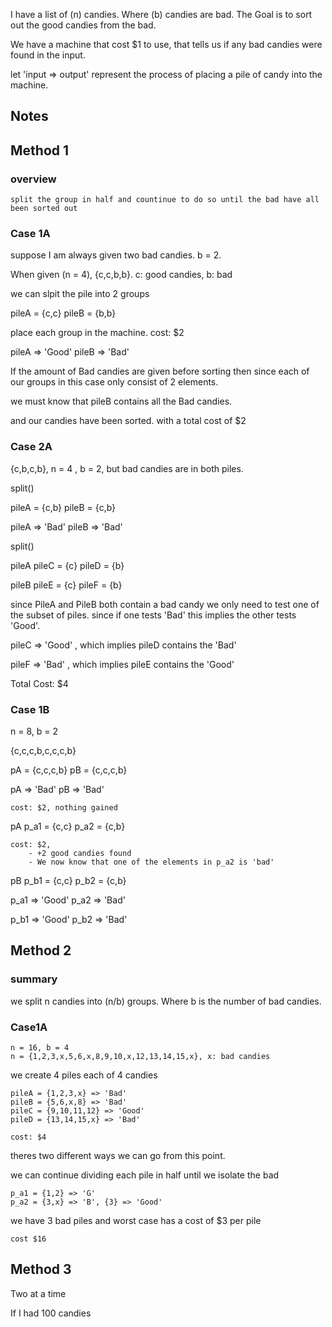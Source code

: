 
I have a list of (n) candies. Where (b) candies are bad.
The Goal is to sort out the good candies from the bad.

We have a machine that cost $1 to use, that tells us if any bad candies were found in the input.

let 'input => output' represent the process of placing a pile of candy into the machine.

## Notes



## Method 1

### overview
    split the group in half and countinue to do so until the bad have all been sorted out



### Case 1A
suppose I am always given two bad candies. b = 2.

When given (n = 4), {c,c,b,b}. c: good candies, b: bad

we can slpit the pile into 2 groups

pileA = {c,c} 
pileB = {b,b}

place each group in the machine. cost: $2

pileA => 'Good'
pileB => 'Bad'

If the amount of Bad candies are given before sorting then since each of our groups in this case only consist of 2 elements.

we must know that pileB contains all the Bad candies.

and our candies have been sorted. with a total cost of $2

### Case 2A

{c,b,c,b}, n = 4 , b = 2, but bad candies are in both piles.

split()

pileA = {c,b}
pileB = {c,b}

pileA => 'Bad'
pileB => 'Bad'

split()

pileA
    pileC = {c}
    pileD = {b}

pileB
    pileE = {c}
    pileF = {b}


since PileA and PileB both contain a bad candy we only need to test one of the subset of piles. since if one tests 'Bad' this implies the other tests 'Good'.


pileC => 'Good' , which implies pileD contains the 'Bad'

pileF => 'Bad' , which implies pileE contains the 'Good'


Total Cost: $4 


### Case 1B

n = 8, b = 2

{c,c,c,b,c,c,c,b}

pA = {c,c,c,b}
pB = {c,c,c,b}

pA => 'Bad'
pB => 'Bad'

    cost: $2, nothing gained

pA
    p_a1 = {c,c}
    p_a2 = {c,b}

    cost: $2, 
        - +2 good candies found
        - We now know that one of the elements in p_a2 is 'bad'

pB
    p_b1 = {c,c}
    p_b2 = {c,b}

p_a1 => 'Good' 
p_a2 => 'Bad'


p_b1 => 'Good'
p_b2 => 'Bad'



## Method 2

### summary
we split n candies into (n/b) groups. Where b is the number of bad candies.

### Case1A
    n = 16, b = 4
    n = {1,2,3,x,5,6,x,8,9,10,x,12,13,14,15,x}, x: bad candies

we create 4 piles each of 4 candies

    pileA = {1,2,3,x} => 'Bad'
    pileB = {5,6,x,8} => 'Bad'
    pileC = {9,10,11,12} => 'Good'
    pileD = {13,14,15,x} => 'Bad'

    cost: $4 

theres two different ways we can go from this point.

we can continue dividing each pile in half until we isolate the bad

    p_a1 = {1,2} => 'G'
    p_a2 = {3,x} => 'B', {3} => 'Good'

we have 3 bad piles and worst case has a cost of $3 per pile

    cost $16







## Method 3

Two at a time

If I had 100 candies 